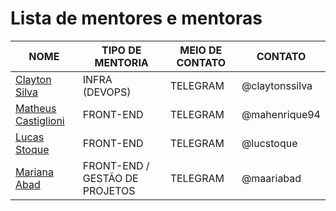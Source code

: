 # Lista de mentores e mentoras

| NOME | TIPO DE MENTORIA | MEIO DE CONTATO | CONTATO
| --- | --- | --- | --- |
| [Clayton Silva](https://github.com/claytonsilva) | INFRA (DEVOPS) | TELEGRAM | @claytonssilva |
| [Matheus Castiglioni](https://github.com/mahenrique94) | FRONT-END | TELEGRAM | @mahenrique94 |
| [Lucas Stoque](https://github.com/stoque) | FRONT-END | TELEGRAM | @lucstoque |
| [Mariana Abad](https://github.com/maaryhabad) | FRONT-END / GESTÃO DE PROJETOS | TELEGRAM | @maariabad |
